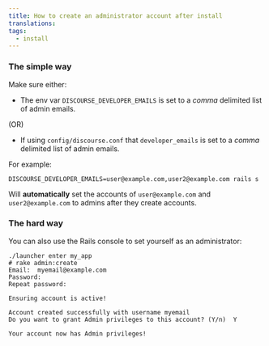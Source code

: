 ```yaml
---
title: How to create an administrator account after install
translations:
tags:
  - install
---
```


### The simple way

Make sure either:

-  The env var `DISCOURSE_DEVELOPER_EMAILS` is set to a *comma* delimited list of admin emails. 
 
(OR)

- If using `config/discourse.conf` that `developer_emails` is set to a *comma* delimited list of admin emails. 

For example:

    DISCOURSE_DEVELOPER_EMAILS=user@example.com,user2@example.com rails s


Will **automatically** set the accounts of `user@example.com` and `user2@example.com` to admins after they create accounts. 

### The hard way

You can also use the Rails console to set yourself as an administrator: 

```text
./launcher enter my_app
# rake admin:create
Email:  myemail@example.com
Password:  
Repeat password:  

Ensuring account is active!

Account created successfully with username myemail
Do you want to grant Admin privileges to this account? (Y/n)  Y

Your account now has Admin privileges!
```